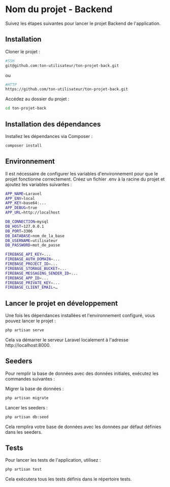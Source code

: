 # Nom du projet - Backend

Suivez les étapes suivantes pour lancer le projet Backend de l'application.

## Installation

Cloner le projet :

```bash
#SSH
git@github.com:ton-utilisateur/ton-projet-back.git
```
ou
```bash
#HTTP
https://github.com/ton-utilisateur/ton-projet-back.git
```

Accédez au dossier du projet :

```bash
cd ton-projet-back
```

## Installation des dépendances

Installez les dépendances via Composer :

```bash
composer install
```

## Environnement
Il est nécessaire de configurer les variables d'environnement pour que le projet fonctionne correctement. Créez un fichier .env à la racine du projet et ajoutez les variables suivantes :

```bash
APP_NAME=Laravel
APP_ENV=local
APP_KEY=base64:...
APP_DEBUG=true
APP_URL=http://localhost

DB_CONNECTION=mysql
DB_HOST=127.0.0.1
DB_PORT=3306
DB_DATABASE=nom_de_la_base
DB_USERNAME=utilisateur
DB_PASSWORD=mot_de_passe

FIREBASE_API_KEY=...
FIREBASE_AUTH_DOMAIN=...
FIREBASE_PROJECT_ID=...
FIREBASE_STORAGE_BUCKET=...
FIREBASE_MESSAGING_SENDER_ID=...
FIREBASE_APP_ID=...
FIREBASE_PRIVATE_KEY=...
FIREBASE_CLIENT_EMAIL=…
```


## Lancer le projet en développement

Une fois les dépendances installées et l'environnement configuré, vous pouvez lancer le projet :

```bash
php artisan serve
```

Cela va démarrer le serveur Laravel localement à l'adresse http://localhost:8000.

## Seeders
Pour remplir la base de données avec des données initiales, exécutez les commandes suivantes :

Migrer la base de données :

```bash
php artisan migrate
```

Lancer les seeders :

```bash
php artisan db:seed
```

Cela remplira votre base de données avec les données par défaut définies dans les seeders.

## Tests
Pour lancer les tests de l'application, utilisez :

```bash
php artisan test
```

Cela exécutera tous les tests définis dans le répertoire tests.
